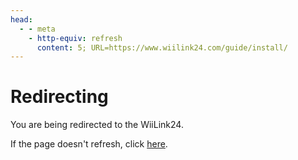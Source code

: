 ```yaml
---
head:
  - - meta
    - http-equiv: refresh
      content: 5; URL=https://www.wiilink24.com/guide/install/
---
```


# Redirecting

You are being redirected to the WiiLink24.

If the page doesn't refresh, click [here](https://www.wiilink24.com/guide/install/).
